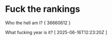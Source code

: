 # Fuck the rankings

Who the hell am I?
{ 36660612 }

What fucking year is it?
[ 2025-06-16T12:23:20Z ]
